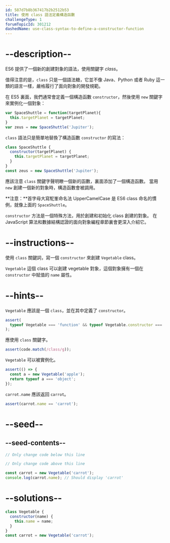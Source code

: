 ```yaml
---
id: 587d7b8b367417b2b2512b53
title: 使用 class 語法定義構造函數
challengeType: 1
forumTopicId: 301212
dashedName: use-class-syntax-to-define-a-constructor-function
---
```


# --description--

ES6 提供了一個新的創建對象的語法，使用關鍵字 <dfn>class</dfn>。

值得注意的是，`class` 只是一個語法糖，它並不像 Java、Python 或者 Ruby 這一類的語言一樣，嚴格履行了面向對象的開發規範。

在 ES5 裏面，我們通常會定義一個構造函數 `constructor`，然後使用 `new` 關鍵字來實例化一個對象：

```js
var SpaceShuttle = function(targetPlanet){
  this.targetPlanet = targetPlanet;
}
var zeus = new SpaceShuttle('Jupiter');
```

`class` 語法只是簡單地替換了構造函數 `constructor` 的寫法：

```js
class SpaceShuttle {
  constructor(targetPlanet) {
    this.targetPlanet = targetPlanet;
  }
}
const zeus = new SpaceShuttle('Jupiter');
```

應該注意 `class` 關鍵字聲明瞭一個新的函數，裏面添加了一個構造函數。 當用 `new` 創建一個新的對象時，構造函數會被調用。

**注意：**首字母大寫駝峯命名法 UpperCamelCase 是 ES6 class 命名的慣例，就像上面的 `SpaceShuttle`。

`constructor` 方法是一個特殊方法，用於創建和初始化 class 創建的對象。 在 JavaScript 算法和數據結構認證的面向對象編程章節裏會更深入介紹它。

# --instructions--

使用 `class` 關鍵詞，寫一個 `constructor` 來創建 `Vegetable` class。

`Vegetable` 這個 class 可以創建 vegetable 對象，這個對象擁有一個在 `constructor` 中賦值的 `name` 屬性。

# --hints--

`Vegetable` 應該是一個 `class`，並在其中定義了 `constructor`。

```js
assert(
  typeof Vegetable === 'function' && typeof Vegetable.constructor === 'function'
);
```

應使用 `class` 關鍵字。

```js
assert(code.match(/class/g));
```

`Vegetable` 可以被實例化。

```js
assert(() => {
  const a = new Vegetable('apple');
  return typeof a === 'object';
});
```

`carrot.name` 應該返回 `carrot`。

```js
assert(carrot.name == 'carrot');
```

# --seed--

## --seed-contents--

```js
// Only change code below this line

// Only change code above this line

const carrot = new Vegetable('carrot');
console.log(carrot.name); // Should display 'carrot'
```

# --solutions--

```js
class Vegetable {
  constructor(name) {
    this.name = name;
  }
}
const carrot = new Vegetable('carrot');
```
